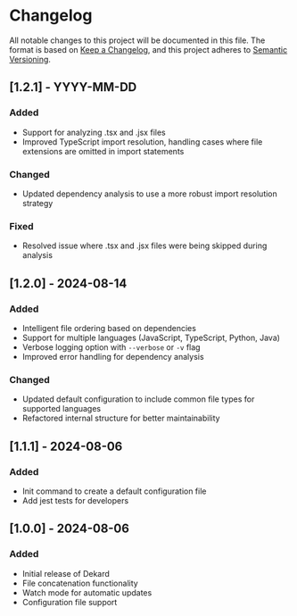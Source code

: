 # Changelog

All notable changes to this project will be documented in this file.
The format is based on [Keep a Changelog](https://keepachangelog.com/en/1.0.0/),
and this project adheres to [Semantic Versioning](https://semver.org/spec/v2.0.0.html).

## [1.2.1] - YYYY-MM-DD

### Added

-   Support for analyzing .tsx and .jsx files
-   Improved TypeScript import resolution, handling cases where file extensions are omitted in import statements

### Changed

-   Updated dependency analysis to use a more robust import resolution strategy

### Fixed

-   Resolved issue where .tsx and .jsx files were being skipped during analysis

## [1.2.0] - 2024-08-14

### Added

-   Intelligent file ordering based on dependencies
-   Support for multiple languages (JavaScript, TypeScript, Python, Java)
-   Verbose logging option with `--verbose` or `-v` flag
-   Improved error handling for dependency analysis

### Changed

-   Updated default configuration to include common file types for supported languages
-   Refactored internal structure for better maintainability

## [1.1.1] - 2024-08-06

### Added

-   Init command to create a default configuration file
-   Add jest tests for developers

## [1.0.0] - 2024-08-06

### Added

-   Initial release of Dekard
-   File concatenation functionality
-   Watch mode for automatic updates
-   Configuration file support
